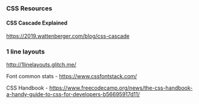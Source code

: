 ### CSS Resources

#### CSS Cascade Explained

https://2019.wattenberger.com/blog/css-cascade

### 1 line layouts

http://1linelayouts.glitch.me/

Font common stats - https://www.cssfontstack.com/


CSS Handbook - https://www.freecodecamp.org/news/the-css-handbook-a-handy-guide-to-css-for-developers-b56695917d11/